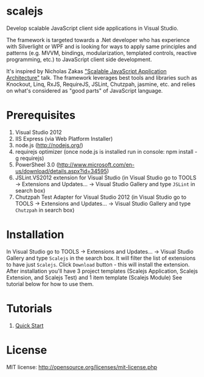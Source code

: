 scalejs
=======

Develop scalable JavaScript client side applications in Visual Studio.

The framework is targeted towards a .Net developer who has experience with Silverlight or WPF 
and is looking for ways to apply same principles and patterns 
(e.g. MVVM, bindings, modularization, templated controls, reactive programming, etc.)
to JavaScript client side development. 

It's inspired by Nicholas Zakas <a href="http://www.youtube.com/watch?v=vXjVFPosQHw">"Scalable JavaScript Application Architecture"</a> talk. 
The framework leverages best tools and libraries such as Knockout, Linq, RxJS, RequireJS, JSLint, Chutzpah, jasmine, etc. and relies on what's considered as "good parts" of JavaScript language.

Prerequisites
=============
1. Visual Studio 2012
2. IIS Express (via Web Platform Installer)
3. node.js (http://nodejs.org/)
4. requirejs optimizer (once node.js is installed run in console: npm install -g requirejs)
5. PowerSheel 3.0 (http://www.microsoft.com/en-us/download/details.aspx?id=34595)
6. JSLint.VS2012 extension for Visual Studio (in Visual Studio go to TOOLS -> Extensions and Updates... -> Visual Studio Gallery and type `JSLint` in search box)
7. Chutzpah Test Adapter for Visual Studio 2012 (in Visual Studio go to TOOLS -> Extensions and Updates... -> Visual Studio Gallery and type `Chutzpah` in search box)

Installation
============
In Visual Studio go to TOOLS -> Extensions and Updates... -> Visual Studio Gallery and type `Scalejs` in the search box. It will filter the list of extensions to have just `Scalejs`. Click `Download` button - this will install the extension.
After installation you'll have 3 project templates (Scalejs Application, Scalejs Extension, and Scalejs Test)  and 1 item template (Scalejs Module)
See tutorial below for how to use them. 

Tutorials
=========
1. [Quick Start](https://github.com/lisovin/scalejs/wiki/Quick-Start)

License
=======
MIT license: http://opensource.org/licenses/mit-license.php
